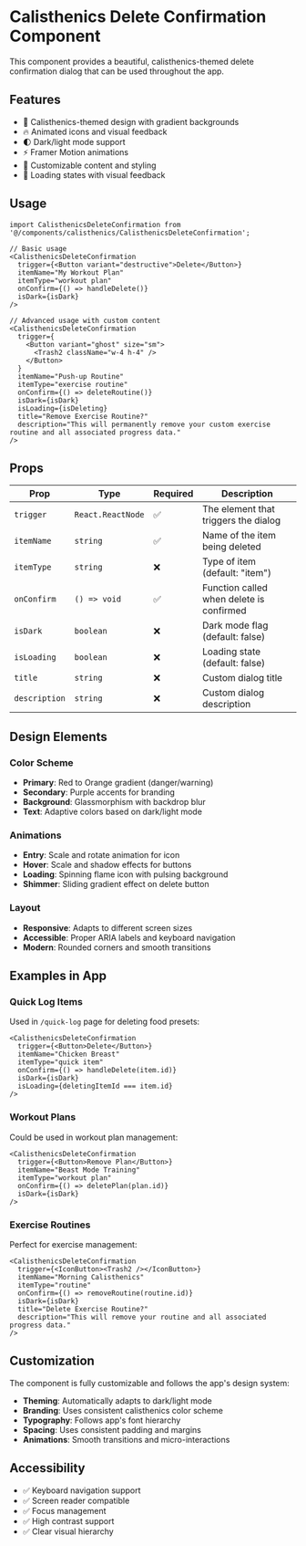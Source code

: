 # Calisthenics Delete Confirmation Component

This component provides a beautiful, calisthenics-themed delete confirmation dialog that can be used throughout the app.

## Features

- 🎨 Calisthenics-themed design with gradient backgrounds
- 🔥 Animated icons and visual feedback
- 🌓 Dark/light mode support
- ⚡ Framer Motion animations
- 🎯 Customizable content and styling
- 🔄 Loading states with visual feedback

## Usage

```tsx
import CalisthenicsDeleteConfirmation from '@/components/calisthenics/CalisthenicsDeleteConfirmation';

// Basic usage
<CalisthenicsDeleteConfirmation
  trigger={<Button variant="destructive">Delete</Button>}
  itemName="My Workout Plan"
  itemType="workout plan"
  onConfirm={() => handleDelete()}
  isDark={isDark}
/>

// Advanced usage with custom content
<CalisthenicsDeleteConfirmation
  trigger={
    <Button variant="ghost" size="sm">
      <Trash2 className="w-4 h-4" />
    </Button>
  }
  itemName="Push-up Routine"
  itemType="exercise routine"
  onConfirm={() => deleteRoutine()}
  isDark={isDark}
  isLoading={isDeleting}
  title="Remove Exercise Routine?"
  description="This will permanently remove your custom exercise routine and all associated progress data."
/>
```

## Props

| Prop | Type | Required | Description |
|------|------|----------|-------------|
| `trigger` | `React.ReactNode` | ✅ | The element that triggers the dialog |
| `itemName` | `string` | ✅ | Name of the item being deleted |
| `itemType` | `string` | ❌ | Type of item (default: "item") |
| `onConfirm` | `() => void` | ✅ | Function called when delete is confirmed |
| `isDark` | `boolean` | ❌ | Dark mode flag (default: false) |
| `isLoading` | `boolean` | ❌ | Loading state (default: false) |
| `title` | `string` | ❌ | Custom dialog title |
| `description` | `string` | ❌ | Custom dialog description |

## Design Elements

### Color Scheme
- **Primary**: Red to Orange gradient (danger/warning)
- **Secondary**: Purple accents for branding
- **Background**: Glassmorphism with backdrop blur
- **Text**: Adaptive colors based on dark/light mode

### Animations
- **Entry**: Scale and rotate animation for icon
- **Hover**: Scale and shadow effects for buttons
- **Loading**: Spinning flame icon with pulsing background
- **Shimmer**: Sliding gradient effect on delete button

### Layout
- **Responsive**: Adapts to different screen sizes
- **Accessible**: Proper ARIA labels and keyboard navigation
- **Modern**: Rounded corners and smooth transitions

## Examples in App

### Quick Log Items
Used in `/quick-log` page for deleting food presets:
```tsx
<CalisthenicsDeleteConfirmation
  trigger={<Button>Delete</Button>}
  itemName="Chicken Breast"
  itemType="quick item"
  onConfirm={() => handleDelete(item.id)}
  isDark={isDark}
  isLoading={deletingItemId === item.id}
/>
```

### Workout Plans
Could be used in workout plan management:
```tsx
<CalisthenicsDeleteConfirmation
  trigger={<Button>Remove Plan</Button>}
  itemName="Beast Mode Training"
  itemType="workout plan"
  onConfirm={() => deletePlan(plan.id)}
  isDark={isDark}
/>
```

### Exercise Routines
Perfect for exercise management:
```tsx
<CalisthenicsDeleteConfirmation
  trigger={<IconButton><Trash2 /></IconButton>}
  itemName="Morning Calisthenics"
  itemType="routine"
  onConfirm={() => removeRoutine(routine.id)}
  isDark={isDark}
  title="Delete Exercise Routine?"
  description="This will remove your routine and all associated progress data."
/>
```

## Customization

The component is fully customizable and follows the app's design system:

- **Theming**: Automatically adapts to dark/light mode
- **Branding**: Uses consistent calisthenics color scheme
- **Typography**: Follows app's font hierarchy
- **Spacing**: Uses consistent padding and margins
- **Animations**: Smooth transitions and micro-interactions

## Accessibility

- ✅ Keyboard navigation support
- ✅ Screen reader compatible
- ✅ Focus management
- ✅ High contrast support
- ✅ Clear visual hierarchy
